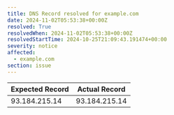 ```yaml
---
title: DNS Record resolved for example.com
date: 2024-11-02T05:53:38+00:00Z
resolved: True
resolvedWhen: 2024-11-02T05:53:38+00:00Z
resolvedStartTime: 2024-10-25T21:09:43.191474+00:00
severity: notice
affected:
  - example.com
section: issue
---
```


| Expected Record  | Actual Record  |
|------------------|----------------|
| 93.184.215.14 | 93.184.215.14 |
